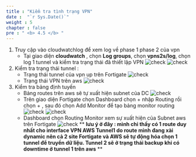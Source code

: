 ```yaml
---
title : "Kiểm tra tình trạng VPN"
date :  "`r Sys.Date()`" 
weight : 5
chapter : false
pre : " <b> 4.5 </b> "
---
```

1. Truy cập vào cloudwatchlog để xem log về phase 1 phase 2 của vpn
      + Tại giao diện **cloudwatch** , chọn **Log groups**, chọn **vpns2s/log**, chọn log 1 tunnel và kiểm tra trạng thái đã thiết lập VPN 
![check](/images/4.vpnsitetositefortigate/Monitoring%20VPN-0.png)
![check](/images/4.vpnsitetositefortigate/Monitoring%20VPN-01.png)
2.	Kiểm tra trạng thái tunnel :
      + Trạng thái tunnel của vpn up trên Fortigate
![check](/images/4.vpnsitetositefortigate/Monitoring%20VPN-1.png)
      + Trạng thái VPN trên aws 
![check](/images/4.vpnsitetositefortigate/Monitoring%20VPN-2.png)
3.	Kiểm tra bảng định tuyến 
      + Bảng routes trên aws sẽ tự xuất hiện subnet của DC
![check](/images/4.vpnsitetositefortigate/Monitoring%20VPN-3.png)
      + Trên giao diện Fortigate chọn Dashboard chọn + nhập Routing rồi chọn + , sau đó chọn Add Monitor để tạo bảng monitor routing
![check](/images/4.vpnsitetositefortigate/Monitoring%20VPN-4.png)
![check](/images/4.vpnsitetositefortigate/Monitoring%20VPN-5.png)
      + Dashboard chọn Routing Monitor xem sự xuất hiện của Subnet aws trên Fortigate 
![check](/images/4.vpnsitetositefortigate/Monitoring%20VPN-6.png)
** **lưu ý ở đây : mình chỉ thấy có 1 route duy nhất cho interface VPN AWS Tunnel1 do route mình đang xài dynamic nên cả 2 site Fortigate và AWS sẽ tự động hóa chọn 1 tunnel để truyền dữ liệu. Tunnel 2 sẽ ở trạng thái backup khi có downtime ở tunnel 1 trên aws** ** 